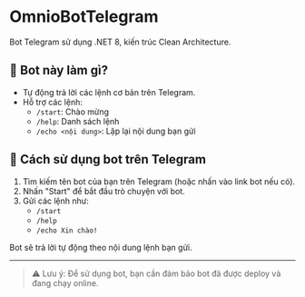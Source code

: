 # OmnioBotTelegram

Bot Telegram sử dụng .NET 8, kiến trúc Clean Architecture.

## 🤖 Bot này làm gì?
- Tự động trả lời các lệnh cơ bản trên Telegram.
- Hỗ trợ các lệnh:
  - `/start`: Chào mừng
  - `/help`: Danh sách lệnh
  - `/echo <nội dung>`: Lặp lại nội dung bạn gửi

## 📲 Cách sử dụng bot trên Telegram
1. Tìm kiếm tên bot của bạn trên Telegram (hoặc nhấn vào link bot nếu có).
2. Nhấn "Start" để bắt đầu trò chuyện với bot.
3. Gửi các lệnh như:
   - `/start`
   - `/help`
   - `/echo Xin chào!`

Bot sẽ trả lời tự động theo nội dung lệnh bạn gửi.

---

> ⚠️ Lưu ý: Để sử dụng bot, bạn cần đảm bảo bot đã được deploy và đang chạy online.